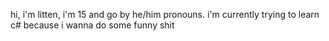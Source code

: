 hi, i'm litten, i'm 15 and go by he/him pronouns.
i'm currently trying to learn c# because i wanna do some funny shit
